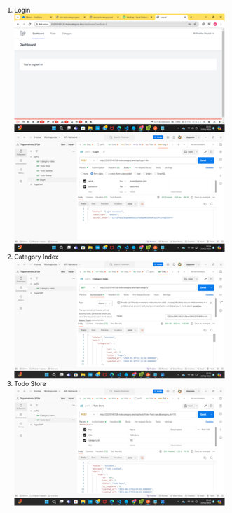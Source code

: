 1. Login
   ![alt text](<Screenshot 2024-06-21 235153.png>)
   ![alt text](<Screenshot 2024-06-21 235456.png>)
2. Category Index
   ![alt text](<Screenshot 2024-06-21 225525.png>)
3. Todo Store
   ![alt text](<Screenshot 2024-06-21 231326 - Copy.png>)

